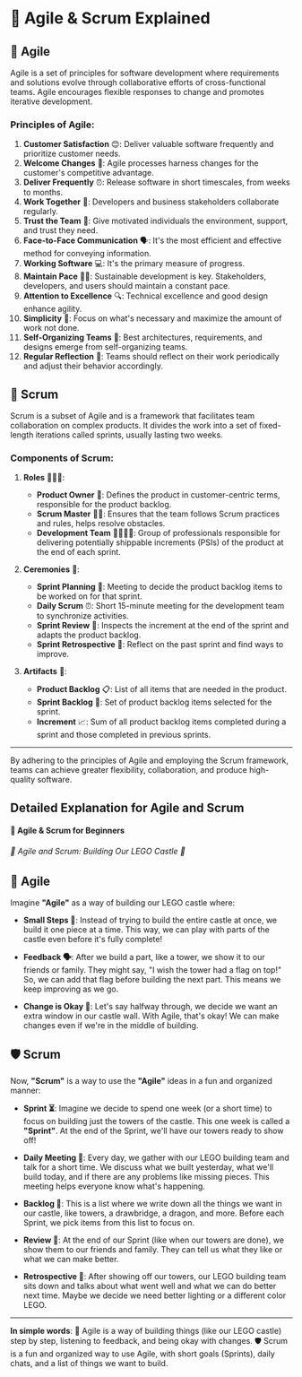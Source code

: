 # 🚀 Agile & Scrum Explained

## 🌱 Agile

Agile is a set of principles for software development where requirements and solutions evolve through collaborative efforts of cross-functional teams. Agile encourages flexible responses to change and promotes iterative development.

### Principles of Agile:

1. **Customer Satisfaction** 😊: Deliver valuable software frequently and prioritize customer needs.
2. **Welcome Changes** 🔄: Agile processes harness changes for the customer's competitive advantage.
3. **Deliver Frequently** ⏰: Release software in short timescales, from weeks to months.
4. **Work Together** 🤝: Developers and business stakeholders collaborate regularly.
5. **Trust the Team** 💪: Give motivated individuals the environment, support, and trust they need.
6. **Face-to-Face Communication** 🗣️: It's the most efficient and effective method for conveying information.
7. **Working Software** 💻: It's the primary measure of progress.
8. **Maintain Pace** 🚶‍♂️: Sustainable development is key. Stakeholders, developers, and users should maintain a constant pace.
9. **Attention to Excellence** 🔍: Technical excellence and good design enhance agility.
10. **Simplicity** 🧘: Focus on what's necessary and maximize the amount of work not done.
11. **Self-Organizing Teams** 🧠: Best architectures, requirements, and designs emerge from self-organizing teams.
12. **Regular Reflection** 🤔: Teams should reflect on their work periodically and adjust their behavior accordingly.

## 🏉 Scrum

Scrum is a subset of Agile and is a framework that facilitates team collaboration on complex products. It divides the work into a set of fixed-length iterations called sprints, usually lasting two weeks.

### Components of Scrum:

1. **Roles** 🧑‍🤝‍🧑:
    - **Product Owner** 🎩: Defines the product in customer-centric terms, responsible for the product backlog.
    - **Scrum Master** 🧙‍♂️: Ensures that the team follows Scrum practices and rules, helps resolve obstacles.
    - **Development Team** 👩‍💻👨‍💻: Group of professionals responsible for delivering potentially shippable increments (PSIs) of the product at the end of each sprint.

2. **Ceremonies** 🎤:
    - **Sprint Planning** 📅: Meeting to decide the product backlog items to be worked on for that sprint.
    - **Daily Scrum** ⏰: Short 15-minute meeting for the development team to synchronize activities.
    - **Sprint Review** 👀: Inspects the increment at the end of the sprint and adapts the product backlog.
    - **Sprint Retrospective** 🔄: Reflect on the past sprint and find ways to improve.

3. **Artifacts** 📜:
    - **Product Backlog** 📋: List of all items that are needed in the product.
    - **Sprint Backlog** 📝: Set of product backlog items selected for the sprint.
    - **Increment** 📈: Sum of all product backlog items completed during a sprint and those completed in previous sprints.

---

By adhering to the principles of Agile and employing the Scrum framework, teams can achieve greater flexibility, collaboration, and produce high-quality software.


## Detailed Explanation for Agile and Scrum
#### 🎈 Agile & Scrum for Beginners

###### 🏰 Agile and Scrum: Building Our LEGO Castle 🏰

## 🚀 Agile

Imagine **"Agile"** as a way of building our LEGO castle where:

- **Small Steps 🦶**: Instead of trying to build the entire castle at once, we build it one piece at a time. This way, we can play with parts of the castle even before it's fully complete!
  
- **Feedback 🗣️**: After we build a part, like a tower, we show it to our friends or family. They might say, "I wish the tower had a flag on top!" So, we can add that flag before building the next part. This means we keep improving as we go.
  
- **Change is Okay 🔄**: Let's say halfway through, we decide we want an extra window in our castle wall. With Agile, that's okay! We can make changes even if we're in the middle of building.

## 🛡️ Scrum

Now, **"Scrum"** is a way to use the **"Agile"** ideas in a fun and organized manner:

- **Sprint ⏳**: Imagine we decide to spend one week (or a short time) to focus on building just the towers of the castle. This one week is called a **"Sprint"**. At the end of the Sprint, we'll have our towers ready to show off!
  
- **Daily Meeting 📆**: Every day, we gather with our LEGO building team and talk for a short time. We discuss what we built yesterday, what we'll build today, and if there are any problems like missing pieces. This meeting helps everyone know what's happening.
  
- **Backlog 📜**: This is a list where we write down all the things we want in our castle, like towers, a drawbridge, a dragon, and more. Before each Sprint, we pick items from this list to focus on.
  
- **Review 👀**: At the end of our Sprint (like when our towers are done), we show them to our friends and family. They can tell us what they like or what we can make better.
  
- **Retrospective 🧐**: After showing off our towers, our LEGO building team sits down and talks about what went well and what we can do better next time. Maybe we decide we need better lighting or a different color LEGO.

---

**In simple words**:
🚀 Agile is a way of building things (like our LEGO castle) step by step, listening to feedback, and being okay with changes.
🛡️ Scrum is a fun and organized way to use Agile, with short goals (Sprints), daily chats, and a list of things we want to build.

